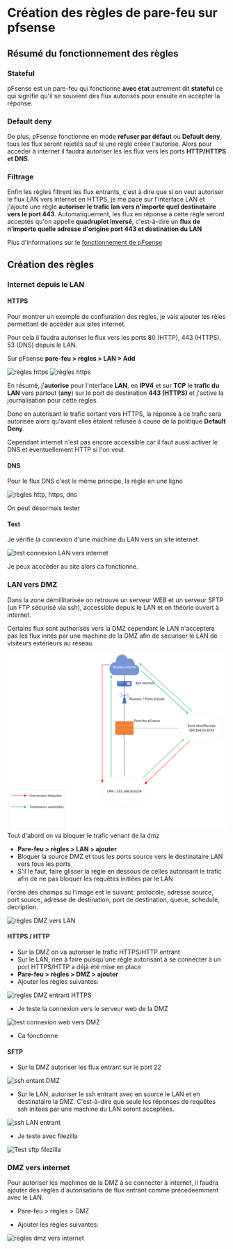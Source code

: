 # Création des règles de pare-feu sur pfsense

## Résumé du fonctionnement des règles

### Stateful
pFsense est un pare-feu qui fonctionne **avec état** autrement dit **stateful** ce qui signifie qu'il se souvient des flux autorisés pour ensuite en accepter la réponse. 

### Default deny
De plus, pFsense fonctionne en mode **refuser par défaut** ou **Default deny**, tous les flux seront rejetés sauf si une règle créee l'autorise.
Alors pour accéder à internet il faudra autoriser les les flux vers les ports **HTTP/HTTPS et DNS**.

### Filtrage
Enfin les règles filtrent les flux entrants,  c'est à dire que si on veut autoriser le flux LAN vers internet en HTTPS, je me pace sur l'interface LAN et j'ajoute une règle **autoriser le trafic lan vers n'importe quel destinataire vers le port 443**.
Automatiquement, les flux en réponse à cette règle seront acceptés qu'on appelle **quadruplet inversé**, c'est-à-dire un **flux de n'importe quelle adresse d'origine port 443 et destination du LAN**

Plus d'informations sur le [fonctionnement de pFsense](https://docs.netgate.com/pfsense/en/latest/firewall/rule-methodology.html)

## Création des règles 

### Internet depuis le LAN

#### HTTPS

Pour montrer un exemple de confiuration des règles, je vais ajouter les rèles permettant de accéder aux sites internet.

Pour cela il faudra autoriser le flux vers les ports 80 (HTTP), 443 (HTTPS), 53 (DNS) depuis le LAN.

Sur pFsense **pare-feu > règles > LAN > Add**

![règles https](https://raw.githubusercontent.com/1Tyron140/doc/main/images/pfsense/rule_https_lan.PNG)
![règles https](https://raw.githubusercontent.com/1Tyron140/doc/main/images/pfsense/rule_https_lan_2.PNG)

En résumé, j'**autorise** pour l'nterface **LAN**, en **IPV4** et sur **TCP**  le **trafic du LAN** vers partout (**any**) sur le port de destination **443 (HTTPS)** et j'active la journalisation pour cette règles.

Donc en autorisant le trafic sortant vers HTTPS, la réponse à ce trafic sera autorisée alors qu'avant elles étaient refusée à cause de la politique **Default Deny**.

Cependant internet n'est pas encore accessible car il faut aussi activer le DNS et eventuellement HTTP si l'on veut.

#### DNS 

Pour le flux DNS c'est le même principe, la règle en une ligne

![règles http, https, dns](https://raw.githubusercontent.com/1Tyron140/doc/main/images/pfsense/rules_lan_http_dns.PNG)

On peut désormais tester

#### Test 

Je vérifie la connexion d'une machine du LAN vers un site internet

![test connexion LAN vers internet](https://raw.githubusercontent.com/1Tyron140/doc/main/images/pfsense/lan_vers_internet.PNG)

Je peux acccéder au site alors ca fonctionne.

### LAN vers DMZ

Dans la zone démillitarisée on retrouve un serveur WEB et un serveur SFTP (un FTP sécurisé via ssh), accessible depuis le LAN et en théorie ouvert à internet. 

Certains flux sont authorisés vers la DMZ cependant le LAN n'acceptera pas les flux inités par une machine de la DMZ afin de sécuriser le LAN de visiteurs extérieurs au réseau.

![schéma des flux du réseau](https://raw.githubusercontent.com/1Tyron140/doc/main/images/pfsense/diagramme_deploiement.png)
Tout d'abord on va bloquer le trafic venant de la dmz

* **Pare-feu > règles > LAN > ajouter**
* Bloquer la source DMZ et tous les ports source vers le destinataire LAN vers tous les ports
* S'il le faut, faire glisser la règle en dessous de celles autorisant le trafic afin de ne pas bloquer les requêtes initiées par le LAN

l'ordre des champs su l'image est le suivant: protocole, adresse source, port source, adresse de destination, port de destination, queue, schedule, decription.

![ règles DMZ vers LAN](https://raw.githubusercontent.com/1Tyron140/doc/main/images/pfsense/rules_lan_dmz.PNG)



#### HTTPS / HTTP

* Sur la DMZ on va autoriser le trafic HTTPS/HTTP entrant
* Sur le LAN, rien à faire puisqu'une règle autorisant à se connecter à un port HTTPS/HTTP a déjà été mise en place
* **Pare-feu > règles > DMZ > ajouter**
* Ajouter les règles suivantes:

![regles DMZ entrant HTTPS](https://raw.githubusercontent.com/1Tyron140/doc/main/images/pfsense/rules_vers_dmz.PNG)

* Je teste la connexion vers le serveur web de la DMZ

![test connexion web vers DMZ](https://raw.githubusercontent.com/1Tyron140/doc/main/images/pfsense/test_srv_web_dmz.PNG)

* Ca fonctionne

#### SFTP

* Sur la DMZ autoriser les flux entrant sur le port 22

![ssh entant DMZ](https://raw.githubusercontent.com/1Tyron140/doc/main/images/pfsense/rules_dmz_ssh_entrant.PNG)

* Sur le LAN, autoriser le ssh entrant avec en source le LAN et en destinataire la DMZ. C'est-à-dire que seule les réponses de requêtes ssh initées par une machine du LAN seront acceptées.

![ssh LAN entrant](https://raw.githubusercontent.com/1Tyron140/doc/main/images/pfsense/rule_lan_dmz_ssh.PNG)

* Je teste avec filezilla

![Test sftp filezilla](https://raw.githubusercontent.com/1Tyron140/doc/main/images/pfsense/test_sftp_srv_dmz.PNG)

### DMZ vers internet

Pour autoriser les machines de la DMZ à se connecter à internet, il faudra ajouter des règles d'autorisations de flux entrant comme précédeemment avec le LAN.

* Pare-feu > règles > DMZ

* Ajouter les règles suivantes:

![regles dmz vers internet](https://raw.githubusercontent.com/1Tyron140/doc/main/images/pfsense/rules_dmz_internet.PNG)


